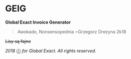 # GEIG

**Global Exact Invoice Generator**

 >Awokado, Nonsensopednia
 ~Grzegorz Drezyna 2k18
 
 ~~Lisy są fajne~~
 

*2018* ⓒ *<insert name here> <insert name here> <insert name here> for Global Exact. All rights reserved.* 
